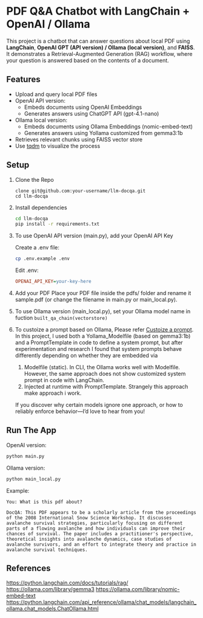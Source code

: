 # PDF Q&A Chatbot with LangChain + OpenAI / Ollama

This project is a chatbot that can answer questions about local PDF using **LangChain**, **OpenAI GPT (API version) / Ollama (local version)**, and **FAISS**. It demonstrates a Retrieval-Augmented Generation (RAG) workflow, where your question is answered based on the contents of a document.

## Features

- Upload and query local PDF files
- OpenAI API version:
  - Embeds documents using OpenAI Embeddings
  - Generates answers using ChatGPT API (gpt-4.1-nano)
- Ollama local version:
  - Embeds documents using Ollama Embeddings (nomic-embed-text)
  - Generates answers using Yollama customized from gemma3:1b
- Retrieves relevant chunks using FAISS vector store
- Use [tqdm](https://github.com/tqdm/tqdm) to visualize the process

## Setup

1. Clone the Repo

   ```
   clone git@github.com:your-username/llm-docqa.git
   cd llm-docqa
   ```

2. Install dependencies

   ```bash
   cd llm-docqa
   pip install -r requirements.txt
   ```

3. To use OpenAI API version (main.py), add your OpenAI API Key

   Create a .env file:

   ```bash
   cp .env.example .env
   ```

   Edit .env:

   ```ini
   OPENAI_API_KEY=your-key-here
   ```

4. Add your PDF
   Place your PDF file inside the pdfs/ folder and rename it sample.pdf (or change the filename in main.py or main_local.py).
5. To use Ollama version (main_local.py), set your Ollama model name in fuction `built_qa_chain(vectorstore)`
6. To custoize a prompt based on Ollama, Please refer [Custoize a prompt](https://github.com/ollama/ollama?tab=readme-ov-file#customize-a-prompt). In this project, I used both a Yollama_Modelfile (based on gemma3:1b) and a PromptTemplate in code to define a system prompt, but after experimentation and research I found that system prompts behave differently depending on whether they are embedded via

   1. Modelfile (static). In CLI, the Ollama works well with Modelfile. However, the same approach does not show customized system prompt in code with LangChain.
   2. Injected at runtime with PromptTemplate. Strangely this approach make approach i work.

   If you discover why certain models ignore one approach, or how to reliably enforce behavior—I’d love to hear from you!

## Run The App

OpenAI version:

```bash
python main.py
```

Ollama version:

```bash
python main_local.py
```

Example:

```vbnet
You: What is this pdf about?

DocQA: This PDF appears to be a scholarly article from the proceedings of the 2008 International Snow Science Workshop. It discusses avalanche survival strategies, particularly focusing on different parts of a flowing avalanche and how individuals can improve their chances of survival. The paper includes a practitioner's perspective, theoretical insights into avalanche dynamics, case studies of avalanche survivors, and an effort to integrate theory and practice in avalanche survival techniques.
```

## References

https://python.langchain.com/docs/tutorials/rag/
https://ollama.com/library/gemma3
https://ollama.com/library/nomic-embed-text
https://python.langchain.com/api_reference/ollama/chat_models/langchain_ollama.chat_models.ChatOllama.html
